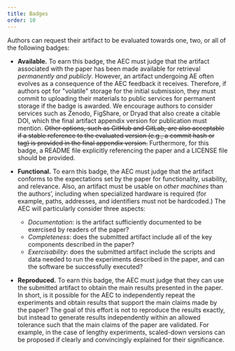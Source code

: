 ```yaml
---
title: Badges
order: 10
---
```


Authors can request their artifact to be evaluated towards one, two, or all of the following badges:

* **Available.** To earn this badge, the AEC must judge that the artifact associated with the paper has been made available for retrieval *permanently and publicly*. However, an artifact undergoing AE often evolves as a consequence of the AEC feedback it receives. Therefore, if authors opt for "volatile" storage for the initial submission, they must commit to uploading their materials to public services for permanent storage if the badge is awarded. We encourage authors to consider services such as Zenodo, FigShare, or Dryad that also create a citable DOI, which the final artifact appendix version for publication must mention. ~~Other options, such as GitHub and GitLab, are also acceptable if a stable reference to the evaluated version (e.g., a commit hash or tag) is provided in the final appendix version.~~ Furthermore, for this badge, a README file explicitly referencing the paper and a LICENSE file should be provided.

* **Functional.** To earn this badge, the AEC must judge that the artifact conforms to the expectations set by the paper for functionality, usability, and relevance. Also, an artifact must be usable on *other machines* than the authors’, including when specialized hardware is required (for example, paths, addresses, and identifiers must not be hardcoded.) The AEC will particularly consider three aspects:
	* *Documentation*: is the artifact sufficiently documented to be exercised by readers of the paper?
	* *Completeness*: does the submitted artifact include all of the key components described in the paper?
	* *Exercisability*: does the submitted artifact include the scripts and data needed to run the experiments described in the paper, and can the software be successfully executed?

* **Reproduced.** To earn this badge, the AEC must judge that they can use the submitted artifact to obtain the main results presented in the paper. In short, is it possible for the AEC to independently repeat the experiments and obtain results that support the main claims made by the paper? The goal of this effort is not to reproduce the results exactly, but instead to generate results independently within an allowed tolerance such that the main claims of the paper are validated. For example, in the case of lengthy experiments, scaled-down versions can be proposed if clearly and convincingly explained for their significance.


